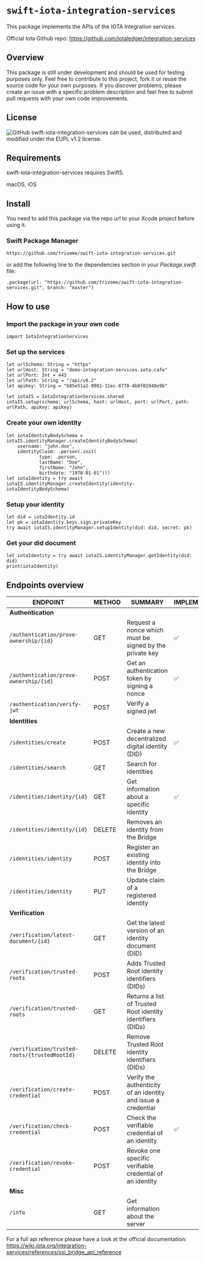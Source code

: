 
# ``swift-iota-integration-services``

This package implements the APIs of the IOTA integration services.

Official Iota Github repo: https://github.com/iotaledger/integration-services


## Overview

This package is still under development and should be used for testing purposes only.
Feel free to contribute to this project, fork it or reuse the source code for your own purposes.
If you discover problems, please create an issue with a specific problem description and feel free to submit pull requests with your own code improvements.


## License

![GitHub](https://img.shields.io/github/license/triveme/swift-iota-integration-services)
swift-iota-integration-services can be used, distributed and modified under the EUPL v1.2 license.


## Requirements

swift-iota-integration-services requires Swift5.

macOS, iOS


## Install

You need to add this package via the repo url to your Xcode project before using it.

### Swift Package Manager

```
https://github.com/triveme/swift-iota-integration-services.git
``` 

or add the following line to the dependencies section in your _Package.swift_ file:

```
.package(url: "https://github.com/triveme/swift-iota-integration-services.git", branch: "master")
```


## How to use

### Import the package in your own code

```
import IotaIntegrationServices
```

### Set up the services

```
let urlSchema: String = "https"
let urlHost: String = "demo-integration-services.iota.cafe"
let urlPort: Int = 443
let urlPath: String = "/api/v0.2"
let apiKey: String = "b85e51a2-9981-11ec-8770-4b8f01948e9b"

let iotaIS = IotaIntegrationServices.shared
iotaIS.setup(schema: urlSchema, host: urlHost, port: urlPort, path: urlPath, apiKey: apiKey)
```

### Create your own identity

```
let iotaIdentityBodySchema = iotaIS.identityManager.createIdentityBodySchema(
    username: "john.doe",
    identityClaim: .person(.init(
            type: .person,
            lastName: "Doe",
            firstName: "John",
            birthdate: "1970-01-01")))      
let iotaIdentity = try await iotaIS.identityManager.createIdentity(identity: iotaIdentityBodySchema)
```

### Setup your identity

```
let did = iotaIdentity.id
let pk = iotaIdentity.keys.sign.privateKey
try await iotaIS.identityManager.setupIdentity(did: did, secret: pk)
```

### Get your did document

```
let iotaIdentity = try await iotaIS.identityManager.getIdentity(did: did)
print(iotaIdentity)
```



## Endpoints overview

| **ENDPOINT**                                  | **METHOD** | **SUMMARY**                                                   | **IMPLEMENTED** |
|-----------------------------------------------|------------|---------------------------------------------------------------|-----------------|
| **Authentication**                            |            |                                                               |                 |
| `/authentication/prove-ownership/{id}`        | GET        | Request a nonce which must be signed by the private key       | ✅️              |
| `/authentication/prove-ownership/{id}`        | POST       | Get an authentication token by signing a nonce                | ✅️              |
| `/authentication/verify-jwt`                  | POST       | Verify a signed jwt                                           |                 |
| **Identities**                                |            |                                                               |                 |
| `/identities/create`                          | POST       | Create a new decentralized digital identity (DID)             | ✅               |
| `/identities/search`                          | GET        | Search for identities                                         |                 |
| `/identities/identity/{id}`                   | GET        | Get information about a specific identity                     | ✅               |
| `/identities/identity/{id}`                   | DELETE     | Removes an identity from the Bridge                           |                 |
| `/identities/identity`                        | POST       | Register an existing identity into the Bridge                 |                 |
| `/identities/identity`                        | PUT        | Update claim of a registered identity                         |                 |
| **Verification**                              |            |                                                               |                 |
| `/verification/latest-document/{id}`          | GET        | Get the latest version of an identity document (DID)          |                 |
| `/verification/trusted-roots`                 | POST       | Adds Trusted Root identity identifiers (DIDs)                 |                 |
| `/verification/trusted-roots`                 | GET        | Returns a list of Trusted Root identity identifiers (DIDs)    |                 |
| `/verification/trusted-roots/{trustedRootId}` | DELETE     | Remove Trusted Root identity identifiers (DIDs)               |                 |
| `/verification/create-credential`             | POST       | Verify the authenticity of an identity and issue a credential |                 |
| `/verification/check-credential`              | POST       | Check the verifiable credential of an identity                | ✅               |
| `/verification/revoke-credential`             | POST       | Revoke one specific verifiable credential of an identity      |                 |
| **Misc**                                      |            |                                                               |                 |
| `/info`                                       | GET        | Get information about the server                              |                 |

For a full api reference please have a look at the official documentation: https://wiki.iota.org/integration-services/references/ssi_bridge_api_reference
